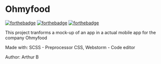 # Ohmyfood
[![forthebadge](https://forthebadge.com/images/badges/uses-html.svg)](https://forthebadge.com) [![forthebadge](https://forthebadge.com/images/badges/uses-css.svg)](https://forthebadge.com) [![forthebadge](https://forthebadge.com/images/badges/powered-by-electricity.svg)](https://forthebadge.com)

This project tranforms a mock-up of an app in a actual mobile app for the company Ohmyfood

Made with: SCSS - Preprocessor CSS, Webstorm - Code editor

Author: Arthur B
